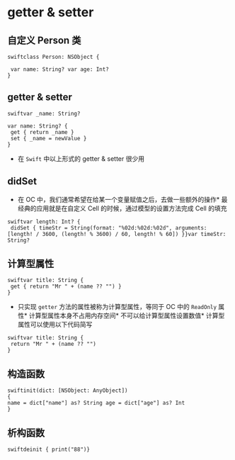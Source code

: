 # getter & setter

## 自定义 Person 类

```
swiftclass Person: NSObject {

 var name: String? var age: Int?
}
```

## getter & setter

```
swiftvar _name: String?

var name: String? {
 get { return _name } 
 set { _name = newValue }
}
```

* 在 `Swift` 中以上形式的 getter & setter 很少用

## didSet

* 在 OC 中，我们通常希望在给某一个变量赋值之后，去做一些额外的操作* 最经典的应用就是在自定义 Cell 的时候，通过模型的设置方法完成 Cell 的填充

```
swiftvar length: Int? {
 didSet { timeStr = String(format: "%02d:%02d:%02d", arguments: [length! / 3600, (length! % 3600) / 60, length! % 60]) }}var timeStr: String?
```

## 计算型属性

```
swiftvar title: String {
 get { return "Mr " + (name ?? "") }
}
```

* 只实现 `getter` 方法的属性被称为计算型属性，等同于 OC 中的 `ReadOnly` 属性* 计算型属性本身不占用内存空间* 不可以给计算型属性设置数值* 计算型属性可以使用以下代码简写

```
swiftvar title: String {
 return "Mr " + (name ?? "")
}
```

## 构造函数

```
swiftinit(dict: [NSObject: AnyObject]) 
{ 
name = dict["name"] as? String age = dict["age"] as? Int
}
```

## 析构函数

```
swiftdeinit { print("88")}
```



